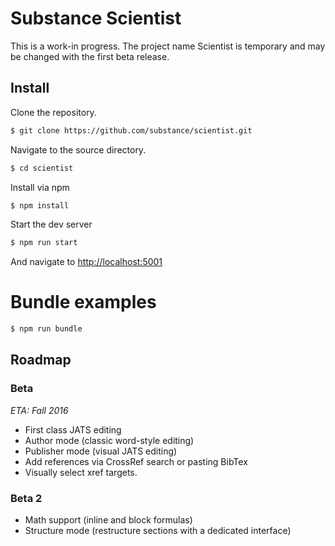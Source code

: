 # Substance Scientist

This is a work-in progress. The project name Scientist is temporary and may be changed with the first beta release.

## Install

Clone the repository.

```bash
$ git clone https://github.com/substance/scientist.git
```

Navigate to the source directory.

```bash
$ cd scientist
```

Install via npm

```bash
$ npm install
```

Start the dev server

```bash
$ npm run start
```

And navigate to [http://localhost:5001](http://localhost:5001)

# Bundle examples

```bash
$ npm run bundle
```

## Roadmap

### Beta

*ETA: Fall 2016*

- First class JATS editing
- Author mode (classic word-style editing)
- Publisher mode (visual JATS editing)
- Add references via CrossRef search or pasting BibTex
- Visually select xref targets.


### Beta 2

- Math support (inline and block formulas)
- Structure mode (restructure sections with a dedicated interface)


<!-- # JATS Support Status

This matrix shows which JATS elements are currently supported

| JATS Element                       | Support       |
| ---------------------------------- | :-----------: |
| `<abbrev>`                         | no            |
| `<abbrev-journal-title>`           | no            |
| `<abstract>`                       | no            |
| `<access-date>`                    | no            |
| `<ack>`                            | no            |
| `<addr-line>`                      | no            |
| `<address>`                        | no            |
| `<aff>`                            | no            |
| `<aff-alternatives>`               | no            |
| `<ali:free_to_read>`               | no            |
| `<ali:license_ref>`                | no            |
| `<alt-text>`                       | no            |
| `<alt-title>`                      | no            |
| `<alternatives>`                   | no            |
| `<annotation>`                     | no            |
| `<anonymous>`                      | no            |
| `<app>`                            | no            |
| `<app-group>`                      | no            |
| `<array>`                          | no            |
| `<article>`                        | no            |
| `<article-categories>`             | no            |
| `<article-id>`                     | no            |
| `<article-meta>`                   | no            |
| `<article-title>`                  | no            |
| `<attrib>`                         | no            |
| `<author-comment>`                 | no            |
| `<author-notes>`                   | no            |
| `<award-group>`                    | no            |
| `<award-id>`                       | no            |
| `<back>`                           | no            |
| `<bio>`                            | no            |
| `<body>`                           | no            |
| `<bold>`                           | yes           |
| `<boxed-text>`                     | no            |
| `<break>`                          | no            |
| `<caption>`                        | no            |
| `<chapter-title>`                  | no            |
| `<chem-struct>`                    | no            |
| `<chem-struct-wrap>`               | no            |
| `<citation-alternatives>`          | no            |
| `<city>`                           | no            |
| `<code>`                           | no            |
| `<col>`                            | no            |
| `<colgroup>`                       | no            |
| `<collab>`                         | no            |
| `<collab-alternatives>`            | no            |
| `<comment>`                        | no            |
| `<compound-kwd>`                   | no            |
| `<compound-kwd-part>`              | no            |
| `<compound-subject>`               | no            |
| `<compound-subject-part>`          | no            |
| `<conf-acronym>`                   | no            |
| `<conf-date>`                      | no            |
| `<conf-loc>`                       | no            |
| `<conf-name>`                      | no            |
| `<conf-num>`                       | no            |
| `<conf-sponsor>`                   | no            |
| `<conf-theme>`                     | no            |
| `<conference>`                     | no            |
| `<contrib>`                        | no            |
| `<contrib-group>`                  | no            |
| `<contrib-id>`                     | no            |
| `<copyright-holder>`               | no            |
| `<copyright-statement>`            | no            |
| `<copyright-year>`                 | no            |
| `<corresp>`                        | no            |
| `<count>`                          | no            |
| `<country>`                        | no            |
| `<counts>`                         | no            |
| `<custom-meta>`                    | no            |
| `<custom-meta-group>`              | no            |
| `<data-title>`                     | no            |
| `<date>`                           | no            |
| `<date-in-citation>`               | no            |
| `<day>`                            | no            |
| `<def>`                            | no            |
| `<def-head>`                       | no            |
| `<def-item>`                       | no            |
| `<def-list>`                       | no            |
| `<degrees>`                        | no            |
| `<disp-formula>`                   | no            |
| `<disp-formula-group>`             | no            |
| `<disp-quote>`                     | no            |
| `<edition>`                        | no            |
| `<element-citation>`               | no            |
| `<elocation-id>`                   | no            |
| `<email>`                          | no            |
| `<equation-count>`                 | no            |
| `<era>`                            | no            |
| `<etal>`                           | no            |
| `<ext-link>`                       | yes           |
| `<fax>`                            | no            |
| `<fig>`                            | no            |
| `<fig-count>`                      | no            |
| `<fig-group>`                      | no            |
| `<fixed-case>`                     | no            |
| `<floats-group>`                   | no            |
| `<fn>`                             | no            |
| `<fn-group>`                       | no            |
| `<fpage>`                          | no            |
| `<front>`                          | no            |
| `<front-stub>`                     | no            |
| `<funding-group>`                  | no            |
| `<funding-source>`                 | no            |
| `<funding-statement>`              | no            |
| `<given-names>`                    | no            |
| `<glossary>`                       | no            |
| `<glyph-data>`                     | no            |
| `<glyph-ref>`                      | no            |
| `<gov>`                            | no            |
| `<graphic>`                        | no            |
| `<history>`                        | no            |
| `<hr>`                             | no            |
| `<inline-formula>`                 | no            |
| `<inline-graphic>`                 | no            |
| `<inline-supplementary-material>`  | no            |
| `<institution>`                    | no            |
| `<institution-id>`                 | no            |
| `<institution-wrap>`               | no            |
| `<isbn>`                           | no            |
| `<issn>`                           | no            |
| `<issn-l>`                         | no            |
| `<issue>`                          | no            |
| `<issue-id>`                       | no            |
| `<issue-part>`                     | no            |
| `<issue-sponsor>`                  | no            |
| `<issue-title>`                    | no            |
| `<italic>`                         | yes           |
| `<journal-id>`                     | no            |
| `<journal-meta>`                   | no            |
| `<journal-subtitle>`               | no            |
| `<journal-title>`                  | no            |
| `<journal-title-group>`            | no            |
| `<kwd>`                            | no            |
| `<kwd-group>`                      | no            |
| `<label>`                          | no            |
| `<license>`                        | no            |
| `<license-p>`                      | no            |
| `<list>`                           | no            |
| `<list-item>`                      | no            |
| `<long-desc>`                      | no            |
| `<lpage>`                          | no            |
| `<media>`                          | no            |
| `<meta-name>`                      | no            |
| `<meta-value>`                     | no            |
| `<milestone-end>`                  | no            |
| `<milestone-start>`                | no            |
| `<mixed-citation>`                 | no            |
| `<mml:math>`                       | no            |
| `<monospace>`                      | no            |
| `<month>`                          | no            |
| `<name>`                           | no            |
| `<name-alternatives>`              | no            |
| `<named-content>`                  | no            |
| `<nested-kwd>`                     | no            |
| `<nlm-citation>`                   | no            |
| `<note>`                           | no            |
| `<notes>`                          | no            |
| `<object-id>`                      | no            |
| `<on-behalf-of>`                   | no            |
| `<open-access>`                    | no            |
| `<overline>`                       | no            |
| `<overline-end>`                   | no            |
| `<overline-start>`                 | no            |
| `<p>`                              | no            |
| `<page-count>`                     | no            |
| `<page-range>`                     | no            |
| `<part-title>`                     | no            |
| `<patent>`                         | no            |
| `<permissions>`                    | no            |
| `<person-group>`                   | no            |
| `<phone>`                          | no            |
| `<postal-code>`                    | no            |
| `<prefix>`                         | no            |
| `<preformat>`                      | no            |
| `<price>`                          | no            |
| `<principal-award-recipient>`      | no            |
| `<principal-investigator>`         | no            |
| `<private-char>`                   | no            |
| `<product>`                        | no            |
| `<pub-date>`                       | no            |
| `<pub-id>`                         | no            |
| `<publisher>`                      | no            |
| `<publisher-loc>`                  | no            |
| `<publisher-name>`                 | no            |
| `<rb>`                             | no            |
| `<ref>`                            | no            |
| `<ref-count>`                      | no            |
| `<ref-list>`                       | no            |
| `<related-article>`                | no            |
| `<related-object>`                 | no            |
| `<response>`                       | no            |
| `<role>`                           | no            |
| `<roman>`                          | no            |
| `<rp>`                             | no            |
| `<rt>`                             | no            |
| `<ruby>`                           | no            |
| `<sans-serif>`                     | no            |
| `<sc>`                             | no            |
| `<season>`                         | no            |
| `<sec>`                            | no            |
| `<sec-meta>`                       | no            |
| `<self-uri>`                       | no            |
| `<series>`                         | no            |
| `<series-text>`                    | no            |
| `<series-title>`                   | no            |
| `<sig>`                            | no            |
| `<sig-block>`                      | no            |
| `<size>`                           | no            |
| `<source>`                         | no            |
| `<speaker>`                        | no            |
| `<speech>`                         | no            |
| `<state>`                          | no            |
| `<statement>`                      | no            |
| `<std>`                            | no            |
| `<std-organization>`               | no            |
| `<strike>`                         | no            |
| `<string-conf>`                    | no            |
| `<string-date>`                    | no            |
| `<string-name>`                    | no            |
| `<styled-content>`                 | no            |
| `<sub>`                            | no            |
| `<sub-article>`                    | no            |
| `<subj-group>`                     | no            |
| `<subject>`                        | no            |
| `<subtitle>`                       | no            |
| `<suffix>`                         | no            |
| `<sup>`                            | no            |
| `<supplement>`                     | no            |
| `<supplementary-material>`         | no            |
| `<surname>`                        | no            |
| `<table>`                          | no            |
| `<table-count>`                    | no            |
| `<table-wrap>`                     | no            |
| `<table-wrap-foot>`                | no            |
| `<table-wrap-group>`               | no            |
| `<target>`                         | no            |
| `<tbody>`                          | no            |
| `<td>`                             | no            |
| `<term>`                           | no            |
| `<term-head>`                      | no            |
| `<tex-math>`                       | no            |
| `<textual-form>`                   | no            |
| `<tfoot>`                          | no            |
| `<th>`                             | no            |
| `<thead>`                          | no            |
| `<time-stamp>`                     | no            |
| `<title>`                          | no            |
| `<title-group>`                    | no            |
| `<tr>`                             | no            |
| `<trans-abstract>`                 | no            |
| `<trans-source>`                   | no            |
| `<trans-subtitle>`                 | no            |
| `<trans-title>`                    | no            |
| `<trans-title-group>`              | no            |
| `<underline>`                      | no            |
| `<underline-end>`                  | no            |
| `<underline-start>`                | no            |
| `<unstructured-kwd-group>`         | no            |
| `<uri>`                            | no            |
| `<verse-group>`                    | no            |
| `<verse-line>`                     | no            |
| `<version>`                        | no            |
| `<volume>`                         | no            |
| `<volume-id>`                      | no            |
| `<volume-issue-group>`             | no            |
| `<volume-series>`                  | no            |
| `<word-count>`                     | no            |
| `<x>`                              | no            |
| `<xref>`                           | no            |
| `<year>`                           | no            |
 -->